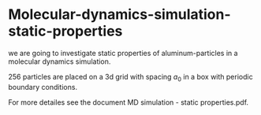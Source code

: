# Molecular-dynamics-simulation-static-properties

we are going to investigate static properties of aluminum-particles in a molecular dynamics simulation. 

256 particles are placed on a 3d grid with spacing $a_0$ in a box with periodic boundary conditions. 

For more detailes see the document MD simulation - static properties.pdf.
